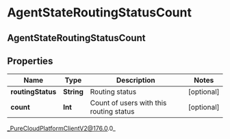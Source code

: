# AgentStateRoutingStatusCount

## AgentStateRoutingStatusCount

## Properties

|Name | Type | Description | Notes|
|------------ | ------------- | ------------- | -------------|
| **routingStatus** | **String** | Routing status | [optional] |
| **count** | **Int** | Count of users with this routing status | [optional] |



_PureCloudPlatformClientV2@176.0.0_
